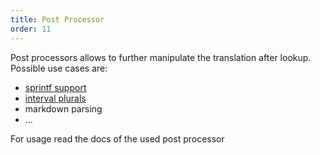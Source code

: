 ```yaml
---
title: Post Processor
order: 11
---
```


Post processors allows to further manipulate the translation after lookup. Possible use cases are:

- [sprintf support](https://github.com/i18next/i18next-sprintf-postProcessor)
- [interval plurals](https://github.com/i18next/i18next-intervalPlural-postProcessor)
- markdown parsing
- ...

For usage read the docs of the used post processor
